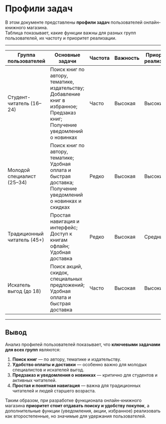 # Профили задач

В этом документе представлены **профили задач** пользователей онлайн-книжного магазина.  
Таблица показывает, какие функции важны для разных групп пользователей, их частоту и приоритет реализации.

---

| Группа пользователей | Основные задачи | Частота | Важность | Приоритет реализации |
|----------------------|----------------|---------|----------|--------------------|
| Студент-читатель (16–24) | Поиск книг по автору, тематике, издательству; Добавление книг в избранное; Предзаказ книг; Получение уведомлений о новинках | Часто | Высокая | Высокий |
| Молодой специалист (25–34) | Поиск книг по автору, тематике; Удобная оплата и быстрая доставка; Получение уведомлений о новинках и скидках | Редко | Высокая | Высокий |
| Традиционный читатель (45+) | Простая навигация и интерфейс; Доступ к книгам офлайн; Удобная доставка | Редко | Высокая | Средний |
| Искатель выгод (до 18) | Поиск акций, скидок, специальных предложений; Удобная оплата и быстрая доставка | Часто | Высокая | Высокий |

---

## Вывод

Анализ профилей пользователей показывает, что **ключевыми задачами для всех групп** являются:  

1. **Поиск книг** — по автору, тематике и издательству.  
2. **Удобство оплаты и доставки** — особенно важно для молодых специалистов и искателей выгод.  
3. **Предзаказ и уведомления о новинках** — критично для студентов и активных читателей.  
4. **Простая и понятная навигация** — важна для традиционных читателей и людей старшего возраста.  

Таким образом, при разработке функционала онлайн-книжного магазина **приоритет стоит отдавать поиску и удобству покупок**, а дополнительные функции (уведомления, акции, избранное) реализовать как второстепенные, но значимые для удержания пользователей.

